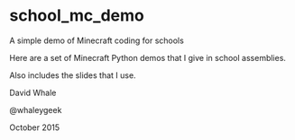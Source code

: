 # school_mc_demo
A simple demo of Minecraft coding for schools

Here are a set of Minecraft Python demos that I give in school assemblies.

Also includes the slides that I use.


David Whale

@whaleygeek

October 2015


